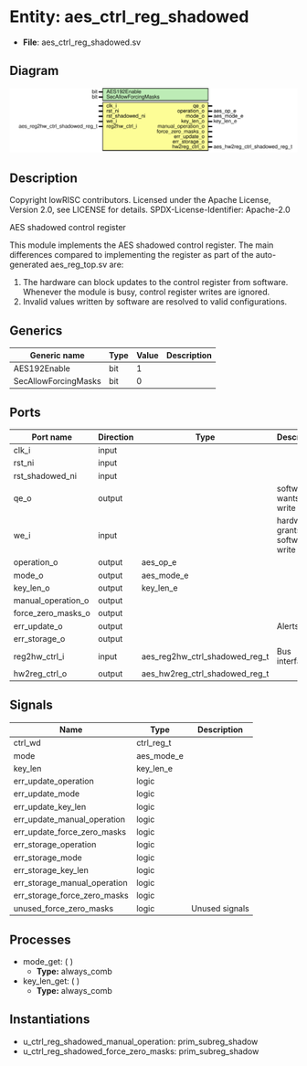 # Entity: aes_ctrl_reg_shadowed

- **File**: aes_ctrl_reg_shadowed.sv
## Diagram

![Diagram](aes_ctrl_reg_shadowed.svg "Diagram")
## Description

 Copyright lowRISC contributors.
 Licensed under the Apache License, Version 2.0, see LICENSE for details.
 SPDX-License-Identifier: Apache-2.0

 AES shadowed control register

 This module implements the AES shadowed control register. The main differences compared
 to implementing the register as part of the auto-generated aes_reg_top.sv are:

 1. The hardware can block updates to the control register from software.
    Whenever the module is busy, control register writes are ignored.
 2. Invalid values written by software are resolved to valid configurations.

## Generics

| Generic name         | Type | Value | Description |
| -------------------- | ---- | ----- | ----------- |
| AES192Enable         | bit  | 1     |             |
| SecAllowForcingMasks | bit  | 0     |             |
## Ports

| Port name          | Direction | Type                           | Description                    |
| ------------------ | --------- | ------------------------------ | ------------------------------ |
| clk_i              | input     |                                |                                |
| rst_ni             | input     |                                |                                |
| rst_shadowed_ni    | input     |                                |                                |
| qe_o               | output    |                                | software wants to write        |
| we_i               | input     |                                | hardware grants software write |
| operation_o        | output    | aes_op_e                       |                                |
| mode_o             | output    | aes_mode_e                     |                                |
| key_len_o          | output    | key_len_e                      |                                |
| manual_operation_o | output    |                                |                                |
| force_zero_masks_o | output    |                                |                                |
| err_update_o       | output    |                                |  Alerts                        |
| err_storage_o      | output    |                                |                                |
| reg2hw_ctrl_i      | input     | aes_reg2hw_ctrl_shadowed_reg_t |  Bus interface                 |
| hw2reg_ctrl_o      | output    | aes_hw2reg_ctrl_shadowed_reg_t |                                |
## Signals

| Name                         | Type       | Description      |
| ---------------------------- | ---------- | ---------------- |
| ctrl_wd                      | ctrl_reg_t |                  |
| mode                         | aes_mode_e |                  |
| key_len                      | key_len_e  |                  |
| err_update_operation         | logic      |                  |
| err_update_mode              | logic      |                  |
| err_update_key_len           | logic      |                  |
| err_update_manual_operation  | logic      |                  |
| err_update_force_zero_masks  | logic      |                  |
| err_storage_operation        | logic      |                  |
| err_storage_mode             | logic      |                  |
| err_storage_key_len          | logic      |                  |
| err_storage_manual_operation | logic      |                  |
| err_storage_force_zero_masks | logic      |                  |
| unused_force_zero_masks      | logic      |  Unused signals  |
## Processes
- mode_get: (  )
  - **Type:** always_comb
- key_len_get: (  )
  - **Type:** always_comb
## Instantiations

- u_ctrl_reg_shadowed_manual_operation: prim_subreg_shadow
- u_ctrl_reg_shadowed_force_zero_masks: prim_subreg_shadow
